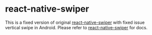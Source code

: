 # react-native-swiper

This is a fixed version of original [react-native-swiper](https://github.com/leecade/react-native-swiper) with fixed issue vertical swipe in Android. Please refer to [react-native-swiper](https://github.com/leecade/react-native-swiper) for docs.